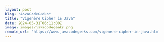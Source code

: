 ```yaml
---
layout: post
blog: "JavaCodeGeeks"
title: "Vigenère Cipher in Java"
date: 2024-05-31T06:11:00Z
image: images/javacodegeeks.png
remote_url: "https://www.javacodegeeks.com/vigenere-cipher-in-java.html"
---
```


